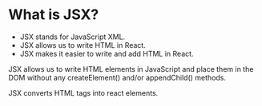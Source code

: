 # What is JSX?
- JSX stands for JavaScript XML.
- JSX allows us to write HTML in React.
- JSX makes it easier to write and add HTML in React.

 JSX allows us to write HTML elements in JavaScript and place them in the DOM without any createElement()  and/or appendChild() methods.

JSX converts HTML tags into react elements.



